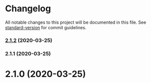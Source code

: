 # Changelog

All notable changes to this project will be documented in this file. See [standard-version](https://github.com/conventional-changelog/standard-version) for commit guidelines.

### [2.1.2](https://github.com/icai/vue-pg-table/compare/v2.1.1...v2.1.2) (2020-03-25)

### 2.1.1 (2020-03-25)

# 2.1.0 (2020-03-25)
